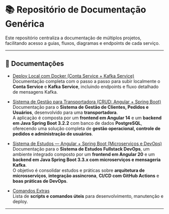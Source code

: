 # 📚 Repositório de Documentação Genérica

Este repositório centraliza a documentação de múltiplos projetos, facilitando acesso a guias, fluxos, diagramas e endpoints de cada serviço.

---

## 🧩 Documentações

- [Deploy Local com Docker (Conta Service + Kafka Service)](https://github.com/ricvecchio/project-docs/blob/main/conta-kafka-service/README.md)  
  Documentação completa com o passo a passo para subir localmente o **Conta Service** e **Kafka Service**, incluindo endpoints e fluxo detalhado de mensagens Kafka. 


- [Sistema de Gestão para Transportadora (CRUD: Angular + Spring Boot)](https://github.com/ricvecchio/project-docs/blob/main/transp-gestao-completa/README.md)  
  Documentação para o **Sistema de Gestão de Clientes, Pedidos e Usuários**, desenvolvido para uma **transportadora**.  
  A aplicação é composta por um **frontend em Angular 14** e um **backend em Java Spring Boot 3.2.2** com banco de dados **PostgreSQL**, oferecendo uma solução completa de **gestão operacional, controle de pedidos e administração de usuários**. 


- [Sistema de Estudos — Angular + Spring Boot (Microserviços e DevOps)](https://github.com/ricvecchio/project-docs/blob/main/estudos-fullstack-devops/README.md)  
  Documentação para o **Sistema de Estudos Fullstack DevOps**, um ambiente integrado composto por um **frontend em Angular 20** e um **backend em Java Spring Boot 3.3.x com microserviços e mensageria Kafka**.  
  O objetivo é consolidar estudos e práticas sobre **arquitetura de microsserviços**, **integração assíncrona**, **CI/CD com GitHub Actions** e **boas práticas de DevOps**. 


- [Comandos Extras](https://github.com/ricvecchio/project-docs/blob/main/comandos-extras/README.md)  
  Lista de **scripts e comandos úteis** para desenvolvimento, manutenção e deploy.  

---
 

